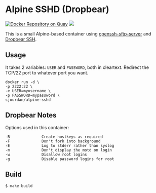 # Alpine SSHD (Dropbear)

[![Docker Repository on Quay](https://quay.io/repository/sjourdan/alpine-sshd/status "Docker Repository on Quay")](https://quay.io/repository/sjourdan/alpine-sshd)
[![](https://badge.imagelayers.io/sjourdan/alpine-sshd:latest.svg)](https://imagelayers.io/?images=sjourdan/alpine-sshd:latest 'Get your own badge on imagelayers.io')


This is a small Alpine-based container using [openssh-sftp-server](https://pkgs.alpinelinux.org/package/main/x86/openssh-sftp-server) and [Dropbear SSH](https://matt.ucc.asn.au/dropbear/dropbear.html).

## Usage

It takes 2 variables: `USER` and `PASSWORD`, both in cleartext. Redirect the TCP/22 port to whatever port you want.

    docker run -d \
    -p 2222:22 \
    -e USER=myusername \
    -p PASSWORD=mypassword \
    sjourdan/alpine-sshd

## Dropbear Notes

Options used in this container:

```
-R              Create hostkeys as required
-F              Don't fork into background
-E              Log to stderr rather than syslog
-m              Don't display the motd on login
-w              Disallow root logins
-g              Disable password logins for root
```

## Build

    $ make build
